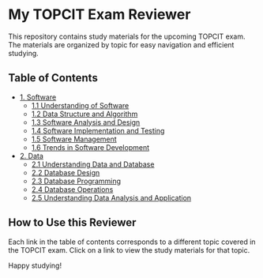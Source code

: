 # My TOPCIT Exam Reviewer

This repository contains study materials for the upcoming TOPCIT exam. The materials are organized by topic for easy navigation and efficient studying.

## Table of Contents

- [1. Software](/1-software/)
  - [1.1 Understanding of Software](/1-software/1.1-understanding-software.md)
  - [1.2 Data Structure and Algorithm](/1-software/1.2-data-structure-and-algorithm.md)
  - [1.3 Software Analysis and Design](/1-software/1.3-software-analysis-and-design.md)
  - [1.4 Software Implementation and Testing](/1-software/1.4-software-implementation-and-testing.md)
  - [1.5 Software Management](/1-software/1.5-software-management.md)
  - [1.6 Trends in Software Development](/1-software/1.6-trends-in-software-development.md)
- [2. Data](/2-data/)
  - [2.1 Understanding Data and Database](/2-data/2.1-understanding-data-and-database.md)
  - [2.2 Database Design](/2-data/2.2-database-design.md)
  - [2.3 Database Programming](/2-data/2.3-database-programming.md)
  - [2.4 Database Operations](/2-data/2.4-database-operations.md)
  - [2.5 Understanding Data Analysis and Application](/2-data/2.5-understanding-data-analysis-and-application.md)


## How to Use this Reviewer

Each link in the table of contents corresponds to a different topic covered in the TOPCIT exam. Click on a link to view the study materials for that topic.

Happy studying!